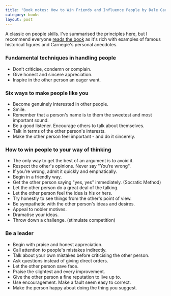 ```yaml
---
title: "Book notes: How to Win Friends and Influence People by Dale Carnegie"
category: books
layout: post
---
```


A classic on people skills. I've summarised the principles here, but I
recommend everyone [reads the book](https://amzn.to/2Jle0oc) as it's rich with
examples of famous historical figures and Carnegie's personal anecdotes.

### Fundamental techniques in handling people
- Don’t criticise, condemn or complain.
- Give honest and sincere appreciation.
- Inspire in the other person an eager want.

### Six ways to make people like you
- Become genuinely interested in other people.
- Smile.
- Remember that a person's name is to them the sweetest and most important sound.
- Be a good listener. Encourage others to talk about themselves.
- Talk in terms of the other person's interests.
- Make the other person feel important - and do it sincerely.

### How to win people to your way of thinking
- The only way to get the best of an argument is to avoid it.
- Respect the other's opinions. Never say "You’re wrong".
- If you’re wrong, admit it quickly and emphatically.
- Begin in a friendly way.
- Get the other person saying "yes, yes" immediately. (Socratic Method)
- Let the other person do a great deal of the talking.
- Let the other person feel the idea is his or hers.
- Try honestly to see things from the other's point of view.
- Be sympathetic with the other person's ideas and desires.
- Appeal to nobler motives.
- Dramatise your ideas.
- Throw down a challenge. (stimulate competition)

### Be a leader
- Begin with praise and honest appreciation.
- Call attention to people's mistakes indirectly.
- Talk about your own mistakes before criticising the other person.
- Ask questions instead of giving direct orders.
- Let the other person save face.
- Praise the slightest and every improvement.
- Give the other person a fine reputation to live up to.
- Use encouragement. Make a fault seem easy to correct.
- Make the person happy about doing the thing you suggest.
